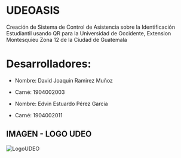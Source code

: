 # UDEOASIS
Creación de Sistema de Control de Asistencia sobre la Identificación Estudiantil usando QR para la Universidad de Occidente, Extension Montesquieu Zona 12 de la Ciudad de Guatemala

# Desarrolladores:
- Nombre: David Joaquin Ramirez Muñoz
- Carné: 1904002003

- Nombre: Edvin Estuardo Pérez Garcia
- Carné: 1904002011
## IMAGEN - LOGO UDEO
![LogoUDEO](IMG_README/LogoUDEO.png)
